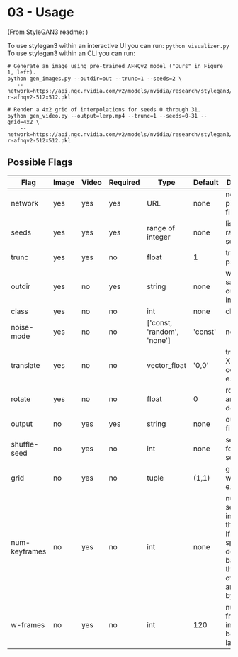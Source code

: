 # 03 - Usage
(From StyleGAN3 readme: )

To use stylegan3 within an interactive UI you can run: ```python visualizer.py```  
To use stylegan3 within an CLI you can run:
```
# Generate an image using pre-trained AFHQv2 model ("Ours" in Figure 1, left).
python gen_images.py --outdir=out --trunc=1 --seeds=2 \
   --network=https://api.ngc.nvidia.com/v2/models/nvidia/research/stylegan3/versions/1/files/stylegan3-r-afhqv2-512x512.pkl

# Render a 4x2 grid of interpolations for seeds 0 through 31.
python gen_video.py --output=lerp.mp4 --trunc=1 --seeds=0-31 --grid=4x2 \
    --network=https://api.ngc.nvidia.com/v2/models/nvidia/research/stylegan3/versions/1/files/stylegan3-r-afhqv2-512x512.pkl
```
## Possible Flags
| Flag          | Image | Video | Required | Type                       | Default | Description                                                                                                                       |
|---------------|-------|-------|----------|----------------------------|---------|-----------------------------------------------------------------------------------------------------------------------------------|
| network       | yes   | yes   | yes      | URL                        | none    | network pickle filename                                                                                                           | 
| seeds         | yes   | yes   | yes      | range of integer           | none    | list of random seeds                                                                                                              | 
| trunc         | yes   | yes   | no       | float                      | 1       | truncation psi                                                                                                                    | 
| outdir        | yes   | no    | yes      | string                     | none    | where to save the output images                                                                                                   | 
| class         | yes   | no    | no       | int                        | none    | class label                                                                                                                       | 
| noise-mode    | yes   | no    | no       | ['const, 'random', 'none'] | 'const' | noise mode                                                                                                                        | 
| translate     | yes   | no    | no       | vector_float               | '0,0'   | translate XY-coordinate e.g. '0.3,1'                                                                                              | 
| rotate        | yes   | no    | no       | float                      | 0       | rotation angle in degrees                                                                                                         | 
| output        | no    | yes   | yes      | string                     | none    | output .mp4 filename                                                                                                              | 
| shuffle-seed  | no    | yes   | no       | int                        | none    | seed to use for shuffling seed order                                                                                              | 
| grid          | no    | yes   | no       | tuple                      | (1,1)   | grid width/height e.g. '4x3'                                                                                                      | 
| num-keyframes | no    | yes   | no       | int                        | none    | number of seeds to interpolate through.<br/> If not specified, deteremine based on the length of the seeds array given by --seeds | 
| w-frames      | no    | yes   | no       | int                        | 120     | number of frames to interpolate between latents                                                                                   | 
